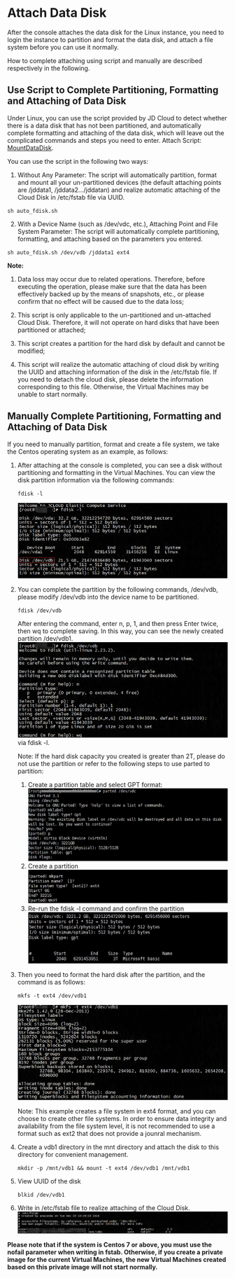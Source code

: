 # Attach Data Disk
After the console attaches the data disk for the Linux instance, you need to login the instance to partition and format the data disk, and attach a file system before you can use it normally.

How to complete attaching using script and manually are described respectively in the following.

## Use Script to Complete Partitioning, Formatting and Attaching of Data Disk
Under Linux, you can use the script provided by JD Cloud to detect whether there is a data disk that has not been partitioned, and automatically complete formatting and attaching of the data disk, which will leave out the complicated commands and steps you need to enter.
Attach Script: [MountDataDisk][1].

You can use the script in the following two ways:

1. Without Any Parameter: The script will automatically partition, format and mount all your un-partitioned devices (the default attaching points are /jddata1, /jddata2.../jddatan) and realize automatic attaching of the Cloud Disk in /etc/fstab file via UUID.
```
sh auto_fdisk.sh
```
2. With a Device Name (such as /dev/vdc, etc.), Attaching Point and File System Parameter: The script will automatically complete partitioning, formatting, and attaching based on the parameters you entered.
```
sh auto_fdisk.sh /dev/vdb /jddata1 ext4
```

**Note:**

1. Data loss may occur due to related operations. Therefore, before executing the operation, please make sure that the data has been effectively backed up by the means of snapshots, etc., or please confirm that no effect will be caused due to the data loss;

2. This script is only applicable to the un-partitioned and un-attached Cloud Disk. Therefore, it will not operate on hard disks that have been partitioned or attached;

3. This script creates a partition for the hard disk by default and cannot be modified;

4. This script will realize the automatic attaching of cloud disk by writing the UUID and attaching information of the disk in the /etc/fstab file. If you need to detach the cloud disk, please delete the information corresponding to this file. Otherwise, the Virtual Machines may be unable to start normally.

## Manually Complete Partitioning, Formatting and Attaching of Data Disk
If you need to manually partition, format and create a file system, we take the Centos operating system as an example, as follows:

1. After attaching at the console is completed, you can see a disk without partitioning and formatting in the Virtual Machines. You can view the disk partition information via the following commands:
	
	```
	fdisk -l
	```
	![](../../../../image/vm/Getting-Start-Linux-mount.png)

2. You can complete the partition by the following commands, /dev/vdb, please modify /dev/vdb into the device name to be partitioned.

	```
	fdisk /dev/vdb
	```
	After entering the command, enter n, p, 1, and then press Enter twice, then wq to complete saving. In this way, you can see the newly created partition /dev/vdb1. <br>![](../../../../image/vm/Getting-Start-Linux-mount1.png) via fdisk -l.
	
	Note: If the hard disk capacity you created is greater than 2T, please do not use the partition or refer to the following steps to use parted to partition:

	1) Create a partition table and select GPT format: <br>![](../../../../image/vm/Getting-Start-Linux-mount2.png)<br>
	2) Create a partition <br>![](../../../../image/vm/Getting-Start-Linux-mount3.png)<br>
	3) Re-run the fdisk -l command and confirm the partition <br>![](../../../../image/vm/Getting-Start-Linux-mount4.png)

3. Then you need to format the hard disk after the partition, and the command is as follows:

	```
	mkfs -t ext4 /dev/vdb1
	```
	![](../../../../image/vm/Getting-Start-Linux-mount5.png)

	Note: This example creates a file system in ext4 format, and you can choose to create other file systems. In order to ensure data integrity and availability from the file system level, it is not recommended to use a format such as ext2 that does not provide a jounral mechanism.

4. Create a vdb1 directory in the mnt directory and attach the disk to this directory for convenient management.

	```
	mkdir -p /mnt/vdb1 && mount -t ext4 /dev/vdb1 /mnt/vdb1
	```

5. View UUID of the disk
	
	```
	blkid /dev/vdb1
	```

6. Write in /etc/fstab file to realize attaching of the Cloud Disk.
	![](../../../../image/vm/Getting-Start-Linux-mount6.png)

 **Please note that if the system is Centos 7 or above, you must use the nofail parameter when writing in fstab. Otherwise, if you create a private image for the current Virtual Machines, the new Virtual Machines created based on this private image will not start normally.** 

  [1]: https://iaas-cns-download.oss.cn-north-1.jcloudcs.com/DOCS/auto_fdisk.sh
